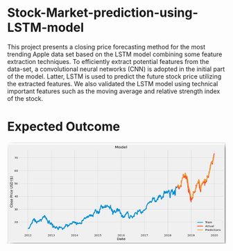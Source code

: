 # Stock-Market-prediction-using-LSTM-model

This project presents a closing price forecasting method for the most trending Apple data set based on the LSTM model combining some feature extraction techniques. To efficiently extract potential features from the data-set, a convolutional neural networks (CNN) is adopted in the initial part of the model. Latter, LSTM is used to predict the future stock price utilizing the extracted features. We also validated the LSTM model using technical important features such as the moving average and relative strength index of the stock.

# Expected Outcome

![Getting Started](image/result.PNG)
